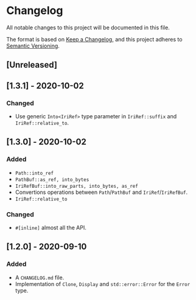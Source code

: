 # Changelog

All notable changes to this project will be documented in this file.

The format is based on [Keep a Changelog](https://keepachangelog.com/en/1.0.0/),
and this project adheres to [Semantic Versioning](https://semver.org/spec/v2.0.0.html).

## [Unreleased]

## [1.3.1] - 2020-10-02
### Changed
- Use generic `Into<IriRef>` type parameter in `IriRef::suffix` and `IriRef::relative_to`.

## [1.3.0] - 2020-10-02
### Added
- `Path::into_ref`
- `PathBuf::as_ref, into_bytes`
- `IriRefBuf::into_raw_parts, into_bytes, as_ref`
- Convertions operations between `Path`/`PathBuf` and `IriRef`/`IriRefBuf`.
- `IriRef::relative_to`

### Changed
- `#[inline]` almost all the API.

## [1.2.0] - 2020-09-10
### Added
- A `CHANGELOG.md` file.
- Implementation of `Clone`, `Display` and `std::error::Error` for the `Error` type.
